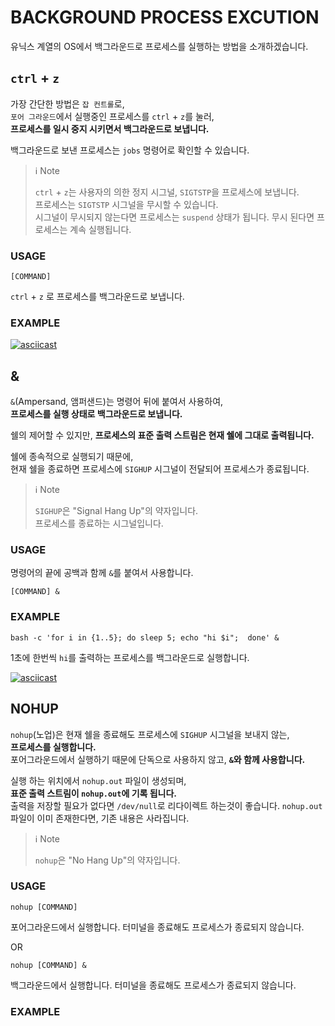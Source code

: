 # BACKGROUND PROCESS EXCUTION

유닉스 계열의 OS에서 백그라운드로 프로세스를 실행하는 방법을 소개하겠습니다.

## `ctrl` + `z`

가장 간단한 방법은 `잡 컨트롤`로,  
`포어 그라운드`에서 실행중인 프로세스를 `ctrl` + `z`를 눌러,  
__프로세스를 일시 중지 시키면서 백그라운드로 보냅니다.__

백그라운드로 보낸 프로세스는 `jobs` 명령어로 확인할 수 있습니다.

> ℹ️ Note
>
> `ctrl` + `z`는 사용자의 의한 정지 시그널,  `SIGTSTP`을 프로세스에 보냅니다.  
> 프로세스는 `SIGTSTP` 시그널을 무시할 수 있습니다.  
> 시그널이 무시되지 않는다면 프로세스는 `suspend` 상태가 됩니다.
> 무시 된다면 프로세스는 계속 실행됩니다.

### USAGE

```shell
[COMMAND]
```

`ctrl` + `z` 로 프로세스를 백그라운드로 보냅니다.

### EXAMPLE

[![asciicast](https://asciinema.xiyo.dev/a/16.svg)](https://asciinema.xiyo.dev/a/16)

## &

`&`(Ampersand, 앰퍼샌드)는 명령어 뒤에 붙여서 사용하여,  
__프로세스를 실행 상태로 백그라운드로 보냅니다.__

쉘의 제어할 수 있지만,
__프로세스의 표준 출력 스트림은 현재 쉘에 그대로 출력됩니다.__

쉘에 종속적으로 실행되기 때문에,  
현재 쉘을 종료하면 프로세스에 `SIGHUP` 시그널이 전달되어 프로세스가 종료됩니다.

> ℹ️ Note
>
> `SIGHUP`은 "Signal Hang Up"의 약자입니다.  
> 프로세스를 종료하는 시그널입니다.

### USAGE

명령어의 끝에 공백과 함께 `&`를 붙여서 사용합니다.

```shell
[COMMAND] &
```

### EXAMPLE

```shell
bash -c 'for i in {1..5}; do sleep 5; echo "hi $i";  done' &
```

1초에 한번씩 `hi`를 출력하는 프로세스를 백그라운드로 실행합니다.

[![asciicast](https://asciinema.xiyo.dev/a/18.svg)](https://asciinema.xiyo.dev/a/18)

## NOHUP

`nohup`(노업)은 현재 쉘을 종료해도 프로세스에 `SIGHUP` 시그널을 보내지 않는,  
__프로세스를 실행합니다.__  
포어그라운드에서 실행하기 때문에 단독으로 사용하지 않고,
__`&`와 함께 사용합니다.__

실행 하는 위치에서 `nohup.out` 파일이 생성되며,  
__표준 출력 스트림이 `nohup.out`에 기록 됩니다.__  
출력을 저장할 필요가 없다면 `/dev/null`로 리다이렉트 하는것이 좋습니다.
`nohup.out` 파일이 이미 존재한다면, 기존 내용은 사라집니다.

> ℹ️ Note
>
> `nohup`은 "No Hang Up"의 약자입니다.

### USAGE

```shell
nohup [COMMAND]
```

포어그라운드에서 실행합니다. 터미널을 종료해도 프로세스가 종료되지 않습니다.

OR

```shell
nohup [COMMAND] &
```

백그라운드에서 실행합니다. 터미널을 종료해도 프로세스가 종료되지 않습니다.

### EXAMPLE

